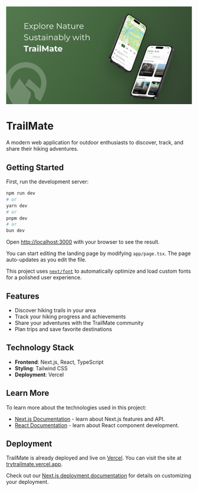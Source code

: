 ![Explore Nature Sustainably with TrailMate](/public/cover-image.jpg)

# TrailMate

A modern web application for outdoor enthusiasts to discover, track, and share their hiking adventures.

## Getting Started

First, run the development server:

```bash
npm run dev
# or
yarn dev
# or
pnpm dev
# or
bun dev
```

Open [http://localhost:3000](http://localhost:3000) with your browser to see the result.

You can start editing the landing page by modifying `app/page.tsx`. The page auto-updates as you edit the file.

This project uses [`next/font`](https://nextjs.org/docs/app/building-your-application/optimizing/fonts) to automatically optimize and load custom fonts for a polished user experience.

## Features

- Discover hiking trails in your area
- Track your hiking progress and achievements
- Share your adventures with the TrailMate community
- Plan trips and save favorite destinations

## Technology Stack

- **Frontend**: Next.js, React, TypeScript
- **Styling**: Tailwind CSS
- **Deployment**: Vercel

## Learn More

To learn more about the technologies used in this project:

- [Next.js Documentation](https://nextjs.org/docs) - learn about Next.js features and API.
- [React Documentation](https://reactjs.org/) - learn about React component development.

## Deployment

TrailMate is already deployed and live on [Vercel](https://vercel.com). You can visit the site at [trytrailmate.vercel.app](https://trytrailmate.vercel.app).

Check out our [Next.js deployment documentation](https://nextjs.org/docs/app/building-your-application/deploying) for details on customizing your deployment.
